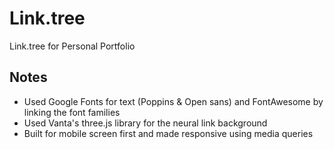 # Link.tree
 Link.tree for Personal Portfolio


## Notes

* Used Google Fonts for text (Poppins & Open sans) and FontAwesome by linking the font families
* Used Vanta's three.js library for the neural link background
* Built for mobile screen first and made responsive using media queries
